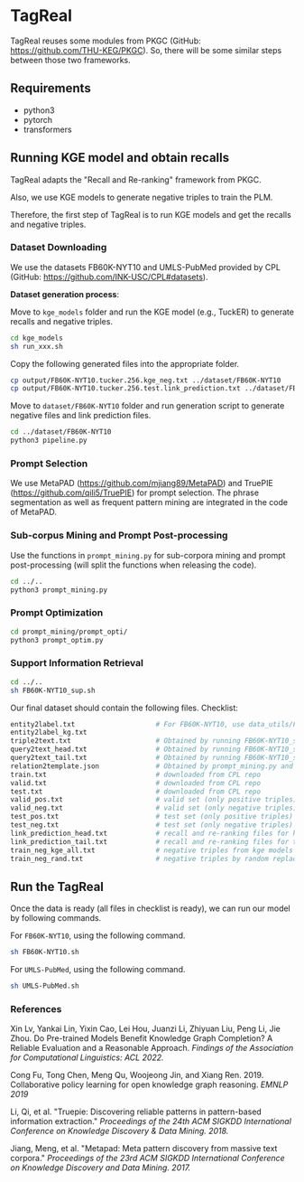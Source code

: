 # TagReal

TagReal reuses some modules from PKGC (GitHub: https://github.com/THU-KEG/PKGC). So, there will be some similar steps between those two frameworks.


## Requirements

- python3 
- pytorch 
- transformers 

## Running KGE model and obtain recalls

TagReal adapts the "Recall and Re-ranking" framework from PKGC.

Also, we use KGE models to generate negative triples to train the PLM.

Therefore, the first step of TagReal is to run KGE models and get the recalls and negative triples.

### Dataset Downloading

We use the datasets FB60K-NYT10 and UMLS-PubMed provided by CPL (GitHub: https://github.com/INK-USC/CPL#datasets).


**Dataset generation process**:

Move to `kge_models` folder and run the KGE model (e.g., TuckER) to generate recalls and negative triples.

``` bash
cd kge_models
sh run_xxx.sh
```

Copy the following generated files into the appropriate folder.

``` bash
cp output/FB60K-NYT10.tucker.256.kge_neg.txt ../dataset/FB60K-NYT10
cp output/FB60K-NYT10.tucker.256.test.link_prediction.txt ../dataset/FB60K-NYT10
```

Move to `dataset/FB60K-NYT10` folder and run generation script to generate negative files and link prediction files.

``` bash
cd ../dataset/FB60K-NYT10
python3 pipeline.py
```

### Prompt Selection
We use MetaPAD (https://github.com/mjiang89/MetaPAD) and TruePIE (https://github.com/qili5/TruePIE) for prompt selection.
The phrase segmentation as well as frequent pattern mining are integrated in the code of MetaPAD. 


### Sub-corpus Mining and Prompt Post-processing
Use the functions in `prompt_mining.py` for sub-corpora mining and prompt post-processing (will split the functions when releasing the code).

``` bash
cd ../..
python3 prompt_mining.py
```

### Prompt Optimization

``` bash
cd prompt_mining/prompt_opti/
python3 prompt_optim.py
```


### Support Information Retrieval

``` bash
cd ../..
sh FB60K-NYT10_sup.sh
```

Our final dataset should contain the following files.
Checklist:
``` bash
entity2label.txt                    # For FB60K-NYT10, use data_utils/FBNYT_mapping.ipynb to generate mapping. For UMLS-PubMed, use data_utils/UMLS_mapping.ipynb.
entity2label_kg.txt                 
triple2text.txt                     # Obtained by running FB60K-NYT10_sup.sh / UMLS-PubMed_sup.sh
query2text_head.txt                 # Obtained by running FB60K-NYT10_sup.sh / UMLS-PubMed_sup.sh
query2text_tail.txt                 # Obtained by running FB60K-NYT10_sup.sh / UMLS-PubMed_sup.sh
relation2template.json              # Obtained by prompt_mining.py and prompt_optim.py.
train.txt                           # downloaded from CPL repo
valid.txt                           # downloaded from CPL repo
test.txt                            # downloaded from CPL repo
valid_pos.txt                       # valid set (only positive triples) for triple classification, obtained by pipeline.py
valid_neg.txt                       # valid set (only negative triples) for triple classification, obtained by pipeline.py
test_pos.txt                        # test set (only positive triples) for triple classification, obtained by pipeline.py
test_neg.txt                        # test set (only negative triples) for triple classification, obtained by pipeline.py
link_prediction_head.txt            # recall and re-ranking files for head entity link prediction, obtained by pipeline.py with the recalls from KGE
link_prediction_tail.txt            # recall and re-ranking files for tail entity link prediction, obtained by pipeline.py with the recalls from KGE
train_neg_kge_all.txt               # negative triples from kge models for training, obtained by pipeline.py
train_neg_rand.txt                  # negative triples by random replacement for training, obtained by pipeline.py
```

## Run the TagReal 

Once the data is ready (all files in checklist is ready), we can run our model by following commands.

For `FB60K-NYT10`, using the following command.

``` bash
sh FB60K-NYT10.sh
```

For `UMLS-PubMed`, using the following command.

``` bash
sh UMLS-PubMed.sh
```

### References
Xin Lv, Yankai Lin, Yixin Cao, Lei Hou, Juanzi Li, Zhiyuan Liu, Peng Li, Jie Zhou. Do Pre-trained Models Benefit Knowledge Graph Completion? A Reliable Evaluation and a Reasonable Approach. *Findings of the Association for Computational Linguistics: ACL 2022.*

Cong Fu, Tong Chen, Meng Qu, Woojeong Jin, and Xiang Ren. 2019. Collaborative policy learning for open knowledge graph reasoning. *EMNLP 2019*

Li, Qi, et al. "Truepie: Discovering reliable patterns in pattern-based information extraction." *Proceedings of the 24th ACM SIGKDD International Conference on Knowledge Discovery & Data Mining. 2018.*

Jiang, Meng, et al. "Metapad: Meta pattern discovery from massive text corpora." *Proceedings of the 23rd ACM SIGKDD International Conference on Knowledge Discovery and Data Mining. 2017.*
